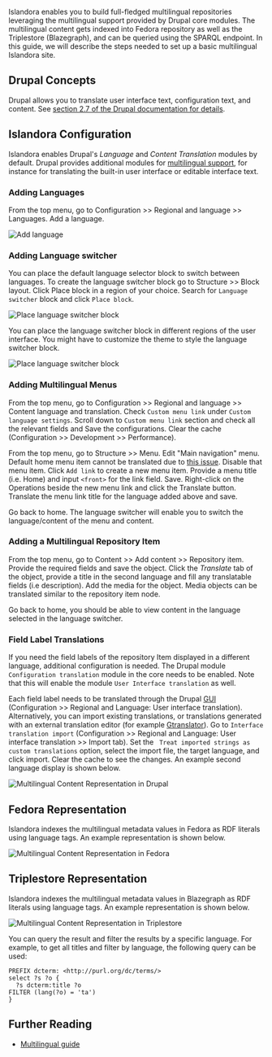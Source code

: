 Islandora enables you to build full-fledged multilingual repositories leveraging the multilingual support provided by Drupal core modules. The multilingual content gets indexed into Fedora repository as well as the Triplestore (Blazegraph), and can be queried using the SPARQL endpoint. In this guide, we will describe the steps needed to set up a basic multilingual Islandora site.

## Drupal Concepts
Drupal allows you to translate user interface text, configuration text, and content. See [section 2.7 of the Drupal documentation for details](https://www.drupal.org/docs/user_guide/en/language-concept.html).

## Islandora Configuration
Islandora enables Drupal's _Language_ and _Content Translation_ modules by default. Drupal provides additional modules for [multilingual support](https://www.drupal.org/docs/8/multilingual/choosing-and-installing-multilingual-modules), for instance for translating the built-in user interface or editable interface text.

### Adding Languages
From the top menu, go to Configuration >> Regional and language >> Languages. Add a language.

![Add language](../assets/multilingual-add-lang.jpg)

### Adding Language switcher
You can place the default language selector block to switch between languages. To create the language switcher block go to Structure >> Block layout. Click Place block in a region of your choice. Search for `Language switcher` block and click `Place block`.

![Place language switcher block](../assets/multilingual-place-lang-switcher-block.jpg)

You can place the language switcher block in different regions of the user interface. You might have to customize the theme to style the language switcher block.

![Place language switcher block](../assets/multilingual-lang-switcher-location.jpg)

### Adding Multilingual Menus
From the top menu, go to Configuration >> Regional and language >> Content language and translation. Check `Custom menu link` under `Custom language settings`. Scroll down to `Custom menu link` section and check all the relevant fields and Save the configurations. Clear the cache (Configuration >> Development >> Performance).

From the top menu, go to Structure >> Menu. Edit "Main navigation" menu. Default home menu item cannot be translated due to [this issue](https://www.drupal.org/project/drupal/issues/2838106). Disable that menu item. Click `Add link` to create a new menu item. Provide a menu title (i.e. Home) and input `<front>` for the link field. Save. Right-click on the Operations beside the new menu link and click the Translate button. Translate the menu link title for the language added above and save.

Go back to home. The language switcher will enable you to switch the language/content of the menu and content.

### Adding a Multilingual Repository Item
From the top menu, go to Content >> Add content >> Repository item. Provide the required fields and save the object. Click the _Translate_ tab of the object, provide a title in the second language and fill any translatable fields (i.e description). Add the media for the object. Media objects can be translated similar to the repository item node.

Go back to home, you should be able to view content in the language selected in the language switcher.

### Field Label Translations
If you need the field labels of the repository Item displayed in a different language, additional configuration is needed. The Drupal module `Configuration translation` module in the core needs to be enabled. Note that this will enable the module `User Interface translation` as well.

Each field label needs to be translated through the Drupal [GUI](glossary.md#gui) (Configuration >> Regional and Language: User interface translation). Alternatively, you can import existing translations, or translations generated with an external translation editor (for example [Gtranslator](https://en.wikipedia.org/wiki/Gtranslator)). Go to `Interface translation import` (Configuration >> Regional and Language: User interface translation >> Import tab). Set the ` Treat imported strings as custom translations` option, select the import file, the target language, and click import. Clear the cache to see the changes. An example second language display is shown below.

![Multilingual Content Representation in Drupal](../assets/multilingual_repository_item_in_drupal.png)

## Fedora Representation
Islandora indexes the multilingual metadata values in Fedora as RDF literals using language tags. An example representation is shown below.

![Multilingual Content Representation in Fedora](../assets/multilingual_repository_item_in_fedora.png)

## Triplestore Representation
Islandora indexes the multilingual metadata values in Blazegraph as RDF literals using language tags. An example representation is shown below.

![Multilingual Content Representation in Triplestore](../assets/multilingual_repository_item_in_triplestore.png)

You can query the result and filter the results by a specific language. For example, to get all titles and filter by language, the following query can be used:

```
PREFIX dcterm: <http://purl.org/dc/terms/>
select ?s ?o {
  ?s dcterm:title ?o
FILTER (lang(?o) = 'ta')
}
```
## Further Reading
* [Multilingual guide](https://www.drupal.org/docs/8/multilingual)

